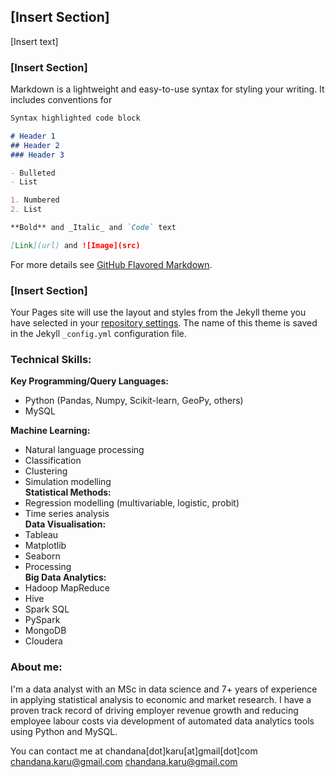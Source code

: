 ## [Insert Section]

[Insert text]

### [Insert Section]

Markdown is a lightweight and easy-to-use syntax for styling your writing. It includes conventions for

```markdown
Syntax highlighted code block

# Header 1
## Header 2
### Header 3

- Bulleted
- List

1. Numbered
2. List

**Bold** and _Italic_ and `Code` text

[Link](url) and ![Image](src)
```

For more details see [GitHub Flavored Markdown](https://guides.github.com/features/mastering-markdown/).

### [Insert Section]

Your Pages site will use the layout and styles from the Jekyll theme you have selected in your [repository settings](https://github.com/chandana-karunaratne/chandana-karunaratne.github.io/settings). The name of this theme is saved in the Jekyll `_config.yml` configuration file.

### Technical Skills:

**Key Programming/Query Languages:** 
* Python (Pandas, Numpy, Scikit-learn, GeoPy, others)
* MySQL

**Machine Learning:** 
* Natural language processing
* Classification
* Clustering
* Simulation modelling <br>
**Statistical Methods:** 
* Regression modelling (multivariable, logistic, probit) 
* Time series analysis <br>
**Data Visualisation:** 
* Tableau
* Matplotlib
* Seaborn
* Processing <br>
**Big Data Analytics:** 
* Hadoop MapReduce
* Hive
* Spark SQL
* PySpark
* MongoDB
* Cloudera

### About me:
I'm a data analyst with an MSc in data science and 7+ years of experience in applying statistical analysis to economic and market research. I have a proven track record of driving employer revenue growth and reducing employee labour costs via development of automated data analytics tools using Python and MySQL.

You can contact me at chandana[dot]karu[at]gmail[dot]com
chandana.karu@gmail.com
[chandana.karu@gmail.com](mailto:chandana.karu@gmail.com)
